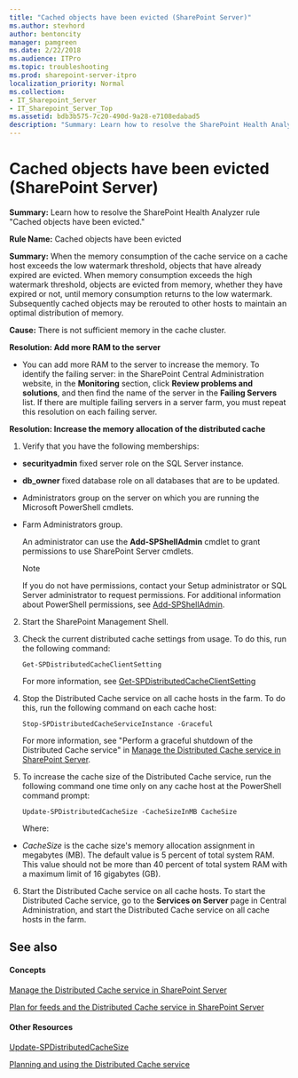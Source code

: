 ```yaml
---
title: "Cached objects have been evicted (SharePoint Server)"
ms.author: stevhord
author: bentoncity
manager: pamgreen
ms.date: 2/22/2018
ms.audience: ITPro
ms.topic: troubleshooting
ms.prod: sharepoint-server-itpro
localization_priority: Normal
ms.collection:
- IT_Sharepoint_Server
- IT_Sharepoint_Server_Top
ms.assetid: bdb3b575-7c20-490d-9a28-e7108edabad5
description: "Summary: Learn how to resolve the SharePoint Health Analyzer ruleCached objects have been evicted."
---
```


# Cached objects have been evicted (SharePoint Server)

 **Summary:** Learn how to resolve the SharePoint Health Analyzer rule "Cached objects have been evicted." 
  
 **Rule Name:** Cached objects have been evicted 
  
 **Summary:** When the memory consumption of the cache service on a cache host exceeds the low watermark threshold, objects that have already expired are evicted. When memory consumption exceeds the high watermark threshold, objects are evicted from memory, whether they have expired or not, until memory consumption returns to the low watermark. Subsequently cached objects may be rerouted to other hosts to maintain an optimal distribution of memory. 
  
 **Cause:** There is not sufficient memory in the cache cluster. 
  
 **Resolution: Add more RAM to the server**
  
- You can add more RAM to the server to increase the memory. To identify the failing server: in the SharePoint Central Administration website, in the **Monitoring** section, click **Review problems and solutions**, and then find the name of the server in the **Failing Servers** list. If there are multiple failing servers in a server farm, you must repeat this resolution on each failing server. 
    
**Resolution: Increase the memory allocation of the distributed cache**
  
1. Verify that you have the following memberships:
    
  - **securityadmin** fixed server role on the SQL Server instance. 
    
  - **db_owner** fixed database role on all databases that are to be updated. 
    
  - Administrators group on the server on which you are running the Microsoft PowerShell cmdlets.
    
  - Farm Administrators group.
    
    An administrator can use the **Add-SPShellAdmin** cmdlet to grant permissions to use SharePoint Server cmdlets. 
    
    > [!NOTE]
    > If you do not have permissions, contact your Setup administrator or SQL Server administrator to request permissions. For additional information about PowerShell permissions, see [Add-SPShellAdmin](http://technet.microsoft.com/library/2ddfad84-7ca8-409e-878b-d09cb35ed4aa.aspx). 
  
2. Start the SharePoint Management Shell.
    
3. Check the current distributed cache settings from usage. To do this, run the following command: 
    
     `Get-SPDistributedCacheClientSetting`
    
    For more information, see [Get-SPDistributedCacheClientSetting](http://technet.microsoft.com/library/e35ab9af-c244-47ad-8d8b-61c3bb91686f.aspx)
    
4. Stop the Distributed Cache service on all cache hosts in the farm. To do this, run the following command on each cache host:
    
     `Stop-SPDistributedCacheServiceInstance -Graceful`
    
    For more information, see "Perform a graceful shutdown of the Distributed Cache service" in [Manage the Distributed Cache service in SharePoint Server](../administration/manage-the-distributed-cache-service.md).
    
5. To increase the cache size of the Distributed Cache service, run the following command one time only on any cache host at the PowerShell command prompt:
    
     `Update-SPDistributedCacheSize -CacheSizeInMB CacheSize`
    
    Where:
    
  -  _CacheSize_ is the cache size's memory allocation assignment in megabytes (MB). The default value is 5 percent of total system RAM. This value should not be more than 40 percent of total system RAM with a maximum limit of 16 gigabytes (GB). 
    
6. Start the Distributed Cache service on all cache hosts. To start the Distributed Cache service, go to the **Services on Server** page in Central Administration, and start the Distributed Cache service on all cache hosts in the farm. 
    
## See also
<a name="server"> </a>

#### Concepts

[Manage the Distributed Cache service in SharePoint Server](../administration/manage-the-distributed-cache-service.md)
  
[Plan for feeds and the Distributed Cache service in SharePoint Server](../administration/plan-for-feeds-and-the-distributed-cache-service.md)
#### Other Resources

[Update-SPDistributedCacheSize](http://technet.microsoft.com/library/8e483d89-60a9-48b8-a2e3-2e848159833b.aspx)
  
[Planning and using the Distributed Cache service](http://go.microsoft.com/fwlink/p/?LinkID=271302)

